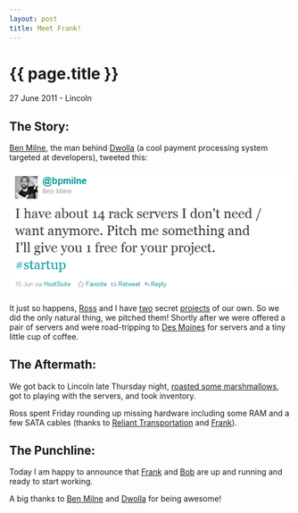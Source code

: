 ```yaml
---
layout: post
title: Meet Frank!
---
```


{{ page.title }}
================

<p class="meta">27 June 2011 - Lincoln</p>

## The Story:
[Ben Milne](http://benmilne.com/), the man behind [Dwolla](https://dwolla.com) (a cool payment processing system targeted at developers), tweeted this:

![bpmilne-servers](/images/posts/bpmilne-servers-openneb.png "Servers for all!")

It just so happens, [Ross](https://twitter.com/rossnelson) and I have [two](http://hackneb.org) secret [projects](http://openneb.org) of our own.  So we did the only natural thing, we pitched them!  Shortly after we were offered a pair of servers and were road-tripping to [Des Moines](http://desmob.com/) for servers and a tiny little cup of coffee.

## The Aftermath:

We got back to Lincoln late Thursday night, [roasted some marshmallows](http://twitpic.com/5fx9md), got to playing with the servers, and took inventory.

Ross spent Friday rounding up missing hardware including some RAM and a few SATA cables (thanks to [Reliant Transportation]() and [Frank](https://twitter.com/hulign)).

## The Punchline:
Today I am happy to announce that [Frank](https://twitter.com/server_frank) and [Bob](https://twitter.com/bob) are up and running and ready to start working.

A big thanks to [Ben Milne](http://benmilne.com/) and [Dwolla](https://dwolla.com) for being awesome!